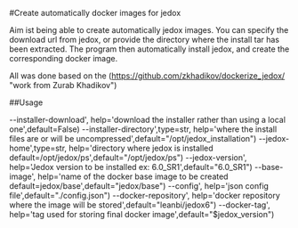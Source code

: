 #Create automatically docker images for jedox

Aim ist being able to create automatically jedox images. You can specify the download url from jedox,
or provide the directory where the install tar has been extracted. The program then automatically install jedox, 
and create the corresponding docker image.

All was done based on the (https://github.com/zkhadikov/dockerize_jedox/ "work from Zurab Khadikov")


##Usage


--installer-download', help='download the installer rather than using a local one',default=False)
--installer-directory',type=str, help='where the install files are or will be uncompressed',default="/opt/jedox_installation")
--jedox-home',type=str, help='directory where jedox is installed default=/opt/jedox/ps',default="/opt/jedox/ps")
--jedox-version', help='Jedox version to be installed ex: 6.0_SR1',default="6.0_SR1")
--base-image', help='name of the docker base image to be created default=jedox/base',default="jedox/base")
--config', help='json config file',default="./config.json")
--docker-repository', help='docker repository where the image will be stored',default="leanbi/jedox6")
--docker-tag', help='tag used for storing final docker image',default="$jedox_version")
